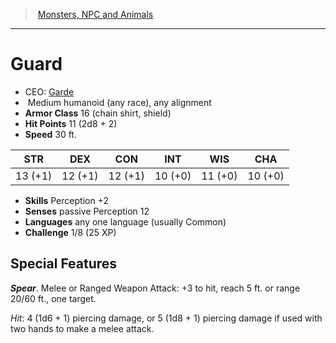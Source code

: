 ﻿---
!MonsterItem
Family: MonsterVO
Type: humanoid (any race)
Size: Medium
Alignment: any alignment
ArmorClass: 16 (chain shirt, shield)
HitPoints: 11 (2d8 + 2)
Speed: 30 ft.
Strength: 13 (+1)
Dexterity: 12 (+1)
Constitution: 12 (+1)
Intelligence: 10 (+0)
Wisdom: 11 (+0)
Charisma: 10 (+0)
Skills: Perception +2
Senses: passive Perception 12
Languages: any one language (usually Common)
Challenge: 1/8 (25 XP)
Id: monsters_vo.md#guard
ParentLink: monsters_vo.md#monsters-npc-and-animals
Name: Guard
ParentName: Monsters, NPC and Animals
NameLevel: 1
AltName: '[Garde](hd_monsters_garde.md)'
Attributes: {}
AttributesDictionary: >+
  {}

---
> [Monsters, NPC and Animals](srd_monsters.md)

---

# Guard

- CEO: [Garde](hd_monsters_garde.md)
-  Medium humanoid (any race), any alignment
- **Armor Class** 16 (chain shirt, shield)
- **Hit Points** 11 (2d8 + 2)
- **Speed** 30 ft.

|STR|DEX|CON|INT|WIS|CHA|
|---|---|---|---|---|---|
|13 (+1)|12 (+1)|12 (+1)|10 (+0)|11 (+0)|10 (+0)|

- **Skills** Perception +2
- **Senses** passive Perception 12
- **Languages** any one language (usually Common)
- **Challenge** 1/8 (25 XP)

## Special Features

**_Spear_**. Melee or Ranged Weapon Attack: +3 to hit, reach 5 ft. or range 20/60 ft., one target.

_Hit_: 4 (1d6 + 1) piercing damage, or 5 (1d8 + 1) piercing damage if used with two hands to make a melee attack.

